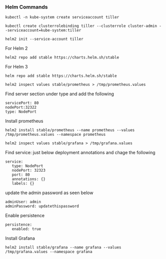 ### Helm Commands

```
kubectl -n kube-system create serviceaccount tiller
```

```
kubectl create clusterrolebinding tiller --clusterrole cluster-admin --serviceaccount=kube-system:tiller
```

```
helm2 init --service-account tiller
```
For Helm 2
```
helm2 repo add stable https://charts.helm.sh/stable
```
For Helm 3
```
helm repo add stable https://charts.helm.sh/stable
```
```
helm2 inspect values stable/prometheus > /tmp/prometheus.values
```
Find server section under type and add the following 
```
servicePort: 80
nodePort:32322
type: NodePort
```
Install prometheus
```
helm2 install stable/prometheus --name prometheus --values /tmp/prometheus.values --namespace prometheus
```
```
helm2 inspect values stable/grafana > /tmp/grafana.values
```
Find service: just below deployment annotations and chage the following
```
service:
   type: NodePort
   nodePort: 32323
   port: 80
   annotations: {}
   labels: {}
```
update the admin password as seen below
```
adminUser: admin
adminPassword: updatethispassword
```
Enable persistence
```
persistence:
   enabled: true
```
Install Grafana
```
helm2 install stable/grafana --name grafana --values /tmp/grafana.values --namespace grafana
```
